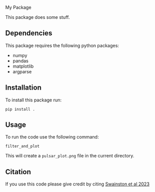 My Package

This package does some stuff.

## Dependencies

This package requires the following python packages:
- numpy
- pandas
- matplotlib
- argparse

## Installation

To install this package run:
```
pip install .
```

## Usage

To run the code use the following command:
```
filter_and_plot
```

This will create a `pulsar_plot.png` file in the current directory.

## Citation

If you use this code please give credit by citing [Swainston et al 2023](link_to_paper)
